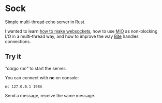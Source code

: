 # Sock

Simple multi-thread echo server in Rust.

I wanted to learn [how to make
websockets](https://developer.mozilla.org/en-US/docs/Web/API/WebSockets_API/Writing_WebSocket_servers),
how to use [MIO](https://github.com/tokio-rs/mio) as non-blocking I/O in a
multi-thread way, and how to improve the way [Bite](github.com/alvivar/bite)
handles connections.

## Try it

_"cargo run"_ to start the server.

You can connect with **nc** on console:

    nc 127.0.0.1 1984

Send a message, receive the same message.
